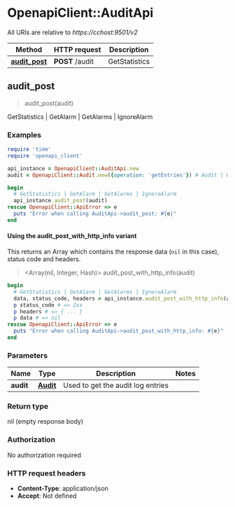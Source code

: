 # OpenapiClient::AuditApi

All URIs are relative to *https://cchost:9501/v2*

| Method | HTTP request | Description |
| ------ | ------------ | ----------- |
| [**audit_post**](AuditApi.md#audit_post) | **POST** /audit | GetStatistics | GetAlarm | GetAlarms | IgnoreAlarm |


## audit_post

> audit_post(audit)

GetStatistics | GetAlarm | GetAlarms | IgnoreAlarm

### Examples

```ruby
require 'time'
require 'openapi_client'

api_instance = OpenapiClient::AuditApi.new
audit = OpenapiClient::Audit.new({operation: 'getEntries'}) # Audit | Used to get the audit log entries

begin
  # GetStatistics | GetAlarm | GetAlarms | IgnoreAlarm
  api_instance.audit_post(audit)
rescue OpenapiClient::ApiError => e
  puts "Error when calling AuditApi->audit_post: #{e}"
end
```

#### Using the audit_post_with_http_info variant

This returns an Array which contains the response data (`nil` in this case), status code and headers.

> <Array(nil, Integer, Hash)> audit_post_with_http_info(audit)

```ruby
begin
  # GetStatistics | GetAlarm | GetAlarms | IgnoreAlarm
  data, status_code, headers = api_instance.audit_post_with_http_info(audit)
  p status_code # => 2xx
  p headers # => { ... }
  p data # => nil
rescue OpenapiClient::ApiError => e
  puts "Error when calling AuditApi->audit_post_with_http_info: #{e}"
end
```

### Parameters

| Name | Type | Description | Notes |
| ---- | ---- | ----------- | ----- |
| **audit** | [**Audit**](Audit.md) | Used to get the audit log entries |  |

### Return type

nil (empty response body)

### Authorization

No authorization required

### HTTP request headers

- **Content-Type**: application/json
- **Accept**: Not defined

